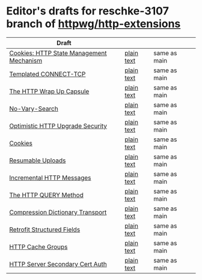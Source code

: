 # Editor's drafts for reschke-3107 branch of [httpwg/http-extensions](https://github.com/httpwg/http-extensions/tree/reschke-3107)

| Draft |     |     |     |
| ----- | --- | --- | --- |
| [Cookies: HTTP State Management Mechanism](./draft-ietf-httpbis-rfc6265bis.html "Cookies: HTTP State Management Mechanism (HTML)") | [plain text](./draft-ietf-httpbis-rfc6265bis.txt "Cookies: HTTP State Management Mechanism (Text)") | same as main |
| [Templated CONNECT-TCP](./draft-ietf-httpbis-connect-tcp.html "Template-Driven HTTP CONNECT Proxying for TCP (HTML)") | [plain text](./draft-ietf-httpbis-connect-tcp.txt "Template-Driven HTTP CONNECT Proxying for TCP (Text)") | same as main |
| [The HTTP Wrap Up Capsule](./draft-ietf-httpbis-wrap-up.html "The HTTP Wrap Up Capsule (HTML)") | [plain text](./draft-ietf-httpbis-wrap-up.txt "The HTTP Wrap Up Capsule (Text)") | same as main |
| [No-Vary-Search](./draft-ietf-httpbis-no-vary-search.html "The No-Vary-Search HTTP Response Header Field (HTML)") | [plain text](./draft-ietf-httpbis-no-vary-search.txt "The No-Vary-Search HTTP Response Header Field (Text)") | same as main |
| [Optimistic HTTP Upgrade Security](./draft-ietf-httpbis-optimistic-upgrade.html "Security Considerations for Optimistic Protocol Transitions in HTTP/1.1 (HTML)") | [plain text](./draft-ietf-httpbis-optimistic-upgrade.txt "Security Considerations for Optimistic Protocol Transitions in HTTP/1.1 (Text)") | same as main |
| [Cookies](./draft-ietf-httpbis-layered-cookies.html "Cookies: HTTP State Management Mechanism (HTML)") | [plain text](./draft-ietf-httpbis-layered-cookies.txt "Cookies: HTTP State Management Mechanism (Text)") | same as main |
| [Resumable Uploads](./draft-ietf-httpbis-resumable-upload.html "Resumable Uploads for HTTP (HTML)") | [plain text](./draft-ietf-httpbis-resumable-upload.txt "Resumable Uploads for HTTP (Text)") | same as main |
| [Incremental HTTP Messages](./draft-ietf-httpbis-incremental.html "Incremental HTTP Messages (HTML)") | [plain text](./draft-ietf-httpbis-incremental.txt "Incremental HTTP Messages (Text)") | same as main |
| [The HTTP QUERY Method](./draft-ietf-httpbis-safe-method-w-body.html "The HTTP QUERY Method (HTML)") | [plain text](./draft-ietf-httpbis-safe-method-w-body.txt "The HTTP QUERY Method (Text)") | same as main |
| [Compression Dictionary Transport](./draft-ietf-httpbis-compression-dictionary.html "Compression Dictionary Transport (HTML)") | [plain text](./draft-ietf-httpbis-compression-dictionary.txt "Compression Dictionary Transport (Text)") | same as main |
| [Retrofit Structured Fields](./draft-ietf-httpbis-retrofit.html "Retrofit Structured Fields for HTTP (HTML)") | [plain text](./draft-ietf-httpbis-retrofit.txt "Retrofit Structured Fields for HTTP (Text)") | same as main |
| [HTTP Cache Groups](./draft-ietf-httpbis-cache-groups.html "HTTP Cache Groups (HTML)") | [plain text](./draft-ietf-httpbis-cache-groups.txt "HTTP Cache Groups (Text)") | same as main |
| [HTTP Server Secondary Cert Auth](./draft-ietf-httpbis-secondary-server-certs.html "Secondary Certificate Authentication of HTTP Servers (HTML)") | [plain text](./draft-ietf-httpbis-secondary-server-certs.txt "Secondary Certificate Authentication of HTTP Servers (Text)") | same as main |

